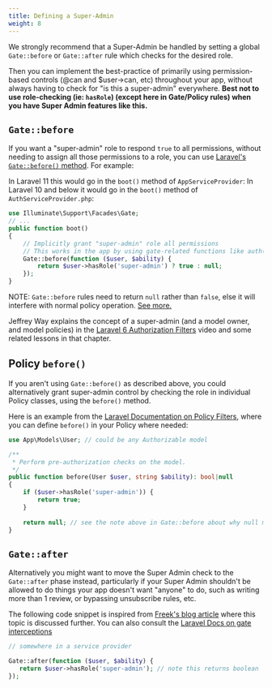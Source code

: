 ```yaml
---
title: Defining a Super-Admin
weight: 8
---
```


We strongly recommend that a Super-Admin be handled by setting a global `Gate::before` or `Gate::after` rule which checks for the desired role. 

Then you can implement the best-practice of primarily using permission-based controls (@can and $user->can, etc) throughout your app, without always having to check for "is this a super-admin" everywhere. **Best not to use role-checking (ie: `hasRole`) (except here in Gate/Policy rules) when you have Super Admin features like this.**


## `Gate::before`
If you want a "super-admin" role to respond `true` to all permissions, without needing to assign all those permissions to a role, you can use [Laravel's `Gate::before()` method](https://laravel.com/docs/master/authorization#intercepting-gate-checks). For example:

In Laravel 11 this would go in the `boot()` method of `AppServiceProvider`:
In Laravel 10 and below it would go in the `boot()` method of `AuthServiceProvider.php`:
```php
use Illuminate\Support\Facades\Gate;
// ...
public function boot()
{
    // Implicitly grant "super-admin" role all permissions
    // This works in the app by using gate-related functions like auth()->user->can() and @can()
    Gate::before(function ($user, $ability) {
        return $user->hasRole('super-admin') ? true : null;
    });
}
```

NOTE: `Gate::before` rules need to return `null` rather than `false`, else it will interfere with normal policy operation. [See more.](https://laracasts.com/discuss/channels/laravel/policy-gets-never-called#reply=492526)

Jeffrey Way explains the concept of a super-admin (and a model owner, and model policies) in the [Laravel 6 Authorization Filters](https://laracasts.com/series/laravel-6-from-scratch/episodes/51) video and some related lessons in that chapter.

## Policy `before()`

If you aren't using `Gate::before()` as described above, you could alternatively grant super-admin control by checking the role in individual Policy classes, using the `before()` method.

Here is an example from the [Laravel Documentation on Policy Filters](https://laravel.com/docs/master/authorization#policy-filters), where you can define `before()` in your Policy where needed:

```php
use App\Models\User; // could be any Authorizable model

/**
 * Perform pre-authorization checks on the model.
 */
public function before(User $user, string $ability): bool|null
{
    if ($user->hasRole('super-admin')) {
        return true;
    }
 
    return null; // see the note above in Gate::before about why null must be returned here.
}
```

## `Gate::after`

Alternatively you might want to move the Super Admin check to the `Gate::after` phase instead, particularly if your Super Admin shouldn't be allowed to do things your app doesn't want "anyone" to do, such as writing more than 1 review, or bypassing unsubscribe rules, etc.

The following code snippet is inspired from [Freek's blog article](https://freek.dev/1325-when-to-use-gateafter-in-laravel) where this topic is discussed further. You can also consult the [Laravel Docs on gate interceptions](https://laravel.com/docs/master/authorization#intercepting-gate-checks)

```php
// somewhere in a service provider

Gate::after(function ($user, $ability) {
   return $user->hasRole('super-admin'); // note this returns boolean
});
```
